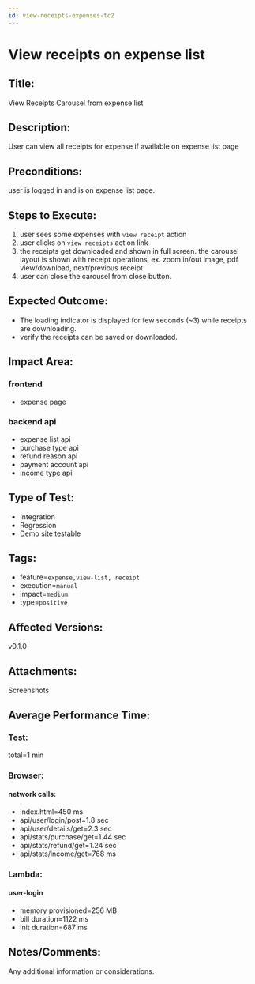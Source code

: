 ```yaml
---
id: view-receipts-expenses-tc2
---
```


# View receipts on expense list

## Title:

View Receipts Carousel from expense list

## Description:

User can view all receipts for expense if available on expense list page

## Preconditions:

user is logged in and is on expense list page.

## Steps to Execute:

1. user sees some expenses with `view receipt` action
2. user clicks on `view receipts` action link
3. the receipts get downloaded and shown in full screen. the carousel layout is shown with receipt operations, ex. zoom in/out image, pdf view/download, next/previous receipt
4. user can close the carousel from close button.

## Expected Outcome:

- The loading indicator is displayed for few seconds (~3) while receipts are downloading.
- verify the receipts can be saved or downloaded.

## Impact Area:

### frontend

- expense page

### backend api

- expense list api
- purchase type api
- refund reason api
- payment account api
- income type api

## Type of Test:

- Integration
- Regression
- Demo site testable

## Tags:

- feature=`expense,view-list, receipt`
- execution=`manual`
- impact=`medium`
- type=`positive`

## Affected Versions:

v0.1.0

## Attachments:

Screenshots

## Average Performance Time:

### Test:

total=1 min

### Browser:

#### network calls:

- index.html=450 ms
- api/user/login/post=1.8 sec
- api/user/details/get=2.3 sec
- api/stats/purchase/get=1.44 sec
- api/stats/refund/get=1.24 sec
- api/stats/income/get=768 ms

### Lambda:

#### user-login

- memory provisioned=256 MB
- bill duration=1122 ms
- init duration=687 ms

## Notes/Comments:

Any additional information or considerations.

